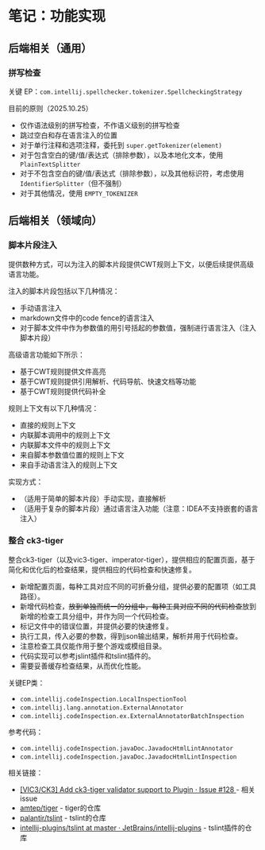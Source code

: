 # 笔记：功能实现

## 后端相关（通用）

### 拼写检查

关键 EP：`com.intellij.spellchecker.tokenizer.SpellcheckingStrategy`

目前的原则（2025.10.25）

- 仅作语法级别的拼写检查，不作语义级别的拼写检查
- 跳过空白和存在语言注入的位置
- 对于单行注释和选项注释，委托到 `super.getTokenizer(element)`
- 对于包含空白的键/值/表达式（排除参数），以及本地化文本，使用 `PlainTextSplitter`
- 对于不包含空白的键/值/表达式（排除参数），以及其他标识符，考虑使用 `IdentifierSplitter`（但不强制）
- 对于其他情况，使用 `EMPTY_TOKENIZER`

## 后端相关（领域向）

### 脚本片段注入

提供数种方式，可以为注入的脚本片段提供CWT规则上下文，以便后续提供高级语言功能。

注入的脚本片段包括以下几种情况：

- 手动语言注入
- markdown文件中的code fence的语言注入
- 对于脚本文件中作为参数值的用引号括起的参数值，强制进行语言注入（注入脚本片段）

高级语言功能如下所示：

- 基于CWT规则提供文件高亮
- 基于CWT规则提供引用解析、代码导航、快速文档等功能
- 基于CWT规则提供代码补全

规则上下文有以下几种情况：

- 直接的规则上下文
- 内联脚本调用中的规则上下文
- 内联脚本文件中的规则上下文
- 来自脚本参数值位置的规则上下文
- 来自手动语言注入的规则上下文

实现方式：

- （适用于简单的脚本片段）手动实现，直接解析
- （适用于复杂的脚本片段）通过语言注入功能（注意：IDEA不支持嵌套的语言注入）

### 整合 ck3-tiger

整合ck3-tiger（以及vic3-tiger、imperator-tiger），提供相应的配置页面，基于简化和优化后的检查结果，提供相应的代码检查和快速修复。

- 新增配置页面，每种工具对应不同的可折叠分组，提供必要的配置项（如工具路径）。
- 新增代码检查，~~放到单独而统一的分组中，每种工具对应不同的代码检查~~放到新增的检查工具分组中，并作为同一个代码检查。
- 标记文件中的错误位置，并提供必要的快速修复。
- 执行工具，传入必要的参数，得到json输出结果，解析并用于代码检查。
- 注意检查工具仅能作用于整个游戏或模组目录。
- 代码实现可以参考jslint插件和tslint插件的。
- 需要妥善缓存检查结果，从而优化性能。

关键EP类：

- `com.intellij.codeInspection.LocalInspectionTool`
- `com.intellij.lang.annotation.ExternalAnnotator`
- `com.intellij.codeInspection.ex.ExternalAnnotatorBatchInspection`

参考代码：

- `com.intellij.codeInspection.javaDoc.JavadocHtmlLintAnnotator`
- `com.intellij.codeInspection.javaDoc.JavadocHtmlLintInspection`

相关链接：

- [\[VIC3/CK3\] Add ck3-tiger validator support to Plugin · Issue #128 ](https://github.com/DragonKnightOfBreeze/Paradox-Language-Support/issues/128) - 相关issue
- [amtep/tiger](https://github.com/amtep/ck3-tiger) - tiger的仓库
- [palantir/tslint](https://github.com/palantir/tslint) - tslint的仓库
- [intellij-plugins/tslint at master · JetBrains/intellij-plugins](https://github.com/JetBrains/intellij-plugins/tree/master/tslint) - tslint插件的仓库